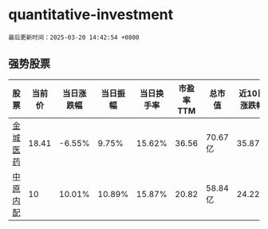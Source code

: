 # quantitative-investment

`最后更新时间：2025-03-20 14:42:54 +0800`

## 强势股票

|股票|当前价|当日涨跌幅|当日振幅|当日换手率|市盈率TTM|总市值|近10日涨跌幅|
|----|----|----|----|----|----|----|----|
|[金城医药](https://xueqiu.com/S/SZ300233)|18.41|-6.55%|9.75%|15.62%|36.56|70.67亿|35.87%|
|[中原内配](https://xueqiu.com/S/SZ002448)|10|10.01%|10.89%|15.87%|20.82|58.84亿|24.22%|
